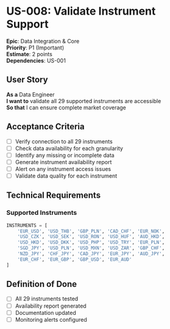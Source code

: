 # US-008: Validate Instrument Support

**Epic**: Data Integration & Core  
**Priority**: P1 (Important)  
**Estimate**: 2 points  
**Dependencies**: US-001  

## User Story

**As a** Data Engineer  
**I want to** validate all 29 supported instruments are accessible  
**So that** I can ensure complete market coverage

## Acceptance Criteria

- [ ] Verify connection to all 29 instruments
- [ ] Check data availability for each granularity
- [ ] Identify any missing or incomplete data
- [ ] Generate instrument availability report
- [ ] Alert on any instrument access issues
- [ ] Validate data quality for each instrument

## Technical Requirements

### Supported Instruments
```python
INSTRUMENTS = [
    'EUR_USD', 'USD_THB', 'GBP_PLN', 'CAD_CHF', 'EUR_NOK',
    'USD_CZK', 'USD_SEK', 'USD_RON', 'USD_HUF', 'AUD_HKD',
    'USD_HKD', 'USD_DKK', 'USD_PHP', 'USD_TRY', 'EUR_PLN',
    'SGD_JPY', 'USD_PLN', 'USD_MXN', 'USD_ZAR', 'GBP_CHF',
    'NZD_JPY', 'CHF_JPY', 'CAD_JPY', 'EUR_JPY', 'AUD_JPY',
    'EUR_CHF', 'EUR_GBP', 'GBP_USD', 'EUR_AUD'
]
```

## Definition of Done

- [ ] All 29 instruments tested
- [ ] Availability report generated
- [ ] Documentation updated
- [ ] Monitoring alerts configured